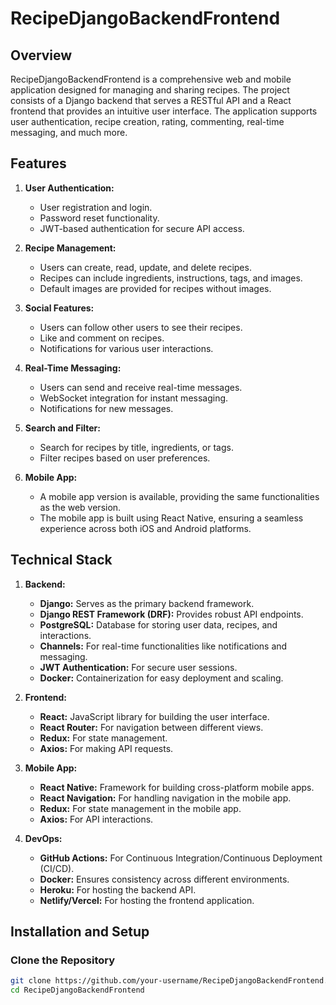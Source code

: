 # RecipeDjangoBackendFrontend

## Overview

RecipeDjangoBackendFrontend is a comprehensive web and mobile application designed for managing and sharing recipes. The project consists of a Django backend that serves a RESTful API and a React frontend that provides an intuitive user interface. The application supports user authentication, recipe creation, rating, commenting, real-time messaging, and much more.

## Features

1. **User Authentication:**
   - User registration and login.
   - Password reset functionality.
   - JWT-based authentication for secure API access.

2. **Recipe Management:**
   - Users can create, read, update, and delete recipes.
   - Recipes can include ingredients, instructions, tags, and images.
   - Default images are provided for recipes without images.

3. **Social Features:**
   - Users can follow other users to see their recipes.
   - Like and comment on recipes.
   - Notifications for various user interactions.

4. **Real-Time Messaging:**
   - Users can send and receive real-time messages.
   - WebSocket integration for instant messaging.
   - Notifications for new messages.

5. **Search and Filter:**
   - Search for recipes by title, ingredients, or tags.
   - Filter recipes based on user preferences.

6. **Mobile App:**
   - A mobile app version is available, providing the same functionalities as the web version.
   - The mobile app is built using React Native, ensuring a seamless experience across both iOS and Android platforms.

## Technical Stack

1. **Backend:**
   - **Django:** Serves as the primary backend framework.
   - **Django REST Framework (DRF):** Provides robust API endpoints.
   - **PostgreSQL:** Database for storing user data, recipes, and interactions.
   - **Channels:** For real-time functionalities like notifications and messaging.
   - **JWT Authentication:** For secure user sessions.
   - **Docker:** Containerization for easy deployment and scaling.

2. **Frontend:**
   - **React:** JavaScript library for building the user interface.
   - **React Router:** For navigation between different views.
   - **Redux:** For state management.
   - **Axios:** For making API requests.

3. **Mobile App:**
   - **React Native:** Framework for building cross-platform mobile apps.
   - **React Navigation:** For handling navigation in the mobile app.
   - **Redux:** For state management in the mobile app.
   - **Axios:** For API interactions.

4. **DevOps:**
   - **GitHub Actions:** For Continuous Integration/Continuous Deployment (CI/CD).
   - **Docker:** Ensures consistency across different environments.
   - **Heroku:** For hosting the backend API.
   - **Netlify/Vercel:** For hosting the frontend application.

## Installation and Setup

### Clone the Repository
```sh
git clone https://github.com/your-username/RecipeDjangoBackendFrontend.git
cd RecipeDjangoBackendFrontend
